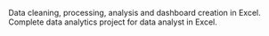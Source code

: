 Data cleaning, processing, analysis and dashboard creation in Excel. Complete data analytics project for data analyst in Excel.
